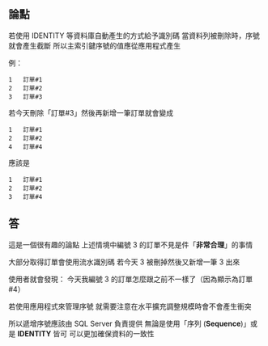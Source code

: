 ## 論點

若使用 IDENTITY 等資料庫自動產生的方式給予識別碼
當資料列被刪除時，序號就會產生截斷
所以主索引鍵序號的值應從應用程式產生

例：

```
1	訂單#1
2	訂單#2
3 	訂單#3
```

若今天刪除「訂單#3」然後再新增一筆訂單就會變成

```
1	訂單#1
2	訂單#2
4 	訂單#4
```

應該是

```
1	訂單#1
2	訂單#2
3 	訂單#4
```

## 答

這是一個很有趣的論點
上述情境中編號 3 的訂單不見是件「**非常合理**」的事情

大部分取得訂單會使用流水識別碼
若今天 3 被刪掉然後又新增一筆 3 出來

使用者就會發現：
今天我編號 3 的訂單怎麼跟之前不一樣了（因為顯示為訂單#4）

若使用應用程式來管理序號
就需要注意在水平擴充調整規模時會不會產生衝突

所以遞增序號應該由 SQL Server 負責提供
無論是使用「序列 (**Sequence**)」或是 **IDENTITY** 皆可
可以更加確保資料的一致性